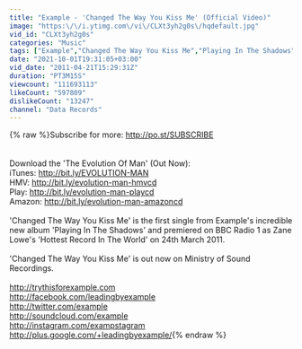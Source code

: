 ```yaml
---
title: "Example - 'Changed The Way You Kiss Me' (Official Video)"
image: "https:\/\/i.ytimg.com\/vi\/CLXt3yh2g0s\/hqdefault.jpg"
vid_id: "CLXt3yh2g0s"
categories: "Music"
tags: ["Example","Changed The Way You Kiss Me","Playing In The Shadows"]
date: "2021-10-01T19:31:05+03:00"
vid_date: "2011-04-21T15:29:31Z"
duration: "PT3M15S"
viewcount: "111693113"
likeCount: "597809"
dislikeCount: "13247"
channel: "Data Records"
---
```

{% raw %}Subscribe for more: <a rel="nofollow" target="blank" href="http://po.st/SUBSCRIBE">http://po.st/SUBSCRIBE</a><br /><br /><br />Download the 'The Evolution Of Man' (Out Now):<br />iTunes: <a rel="nofollow" target="blank" href="http://bit.ly/EVOLUTION-MAN">http://bit.ly/EVOLUTION-MAN</a><br />HMV: <a rel="nofollow" target="blank" href="http://bit.ly/evolution-man-hmvcd">http://bit.ly/evolution-man-hmvcd</a><br />Play: <a rel="nofollow" target="blank" href="http://bit.ly/evolution-man-playcd">http://bit.ly/evolution-man-playcd</a><br />Amazon: <a rel="nofollow" target="blank" href="http://bit.ly/evolution-man-amazoncd">http://bit.ly/evolution-man-amazoncd</a><br /><br />'Changed The Way You Kiss Me' is the first single from Example's incredible new album 'Playing In The Shadows' and premiered on BBC Radio 1 as Zane Lowe's 'Hottest Record In The World' on 24th March 2011.<br /><br />'Changed The Way You Kiss Me' is out now on Ministry of Sound Recordings.<br /><br /><a rel="nofollow" target="blank" href="http://trythisforexample.com">http://trythisforexample.com</a><br /><a rel="nofollow" target="blank" href="http://facebook.com/leadingbyexample">http://facebook.com/leadingbyexample</a><br /><a rel="nofollow" target="blank" href="http://twitter.com/example">http://twitter.com/example</a><br /><a rel="nofollow" target="blank" href="http://soundcloud.com/example">http://soundcloud.com/example</a><br /><a rel="nofollow" target="blank" href="http://instagram.com/exampstagram">http://instagram.com/exampstagram</a><br /><a rel="nofollow" target="blank" href="http://plus.google.com/+leadingbyexample/">http://plus.google.com/+leadingbyexample/</a>{% endraw %}
